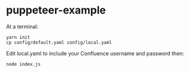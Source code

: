# puppeteer-example

At a terminal:

````
yarn init
cp config/default.yaml config/local.yaml
````

Edit local.yaml to include your Confluence username and password then:

````
node index.js
````